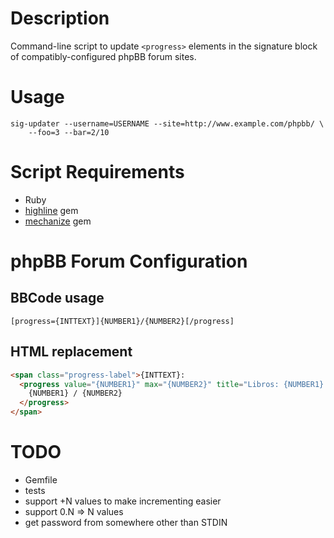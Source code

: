 # Description

Command-line script to update `<progress>` elements in the signature block
of compatibly-configured phpBB forum sites.

# Usage

    sig-updater --username=USERNAME --site=http://www.example.com/phpbb/ \
        --foo=3 --bar=2/10

# Script Requirements

- Ruby
- [highline](https://github.com/JEG2/highline/) gem
- [mechanize](https://github.com/sparklemotion/mechanize) gem

# phpBB Forum Configuration

## BBCode usage

    [progress={INTTEXT}]{NUMBER1}/{NUMBER2}[/progress]

## HTML replacement

```html
<span class="progress-label">{INTTEXT}:
  <progress value="{NUMBER1}" max="{NUMBER2}" title="Libros: {NUMBER1} / {NUMBER2}">
    {NUMBER1} / {NUMBER2}
  </progress>
</span>
```

# TODO

- Gemfile
- tests
- support +N values to make incrementing easier
- support 0.N => N values
- get password from somewhere other than STDIN
